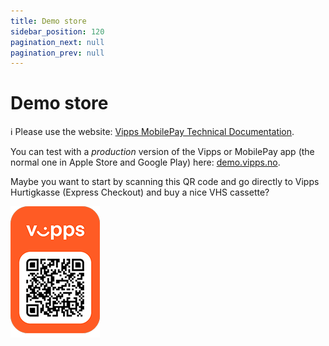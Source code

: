 ```yaml
---
title: Demo store
sidebar_position: 120
pagination_next: null
pagination_prev: null
---
```


# Demo store

<!-- START_COMMENT -->
ℹ️ Please use the website:
[Vipps MobilePay Technical Documentation](https://developer.vippsmobilepay.com/docs/).
<!-- END_COMMENT -->

You can test with a *production* version of the Vipps or MobilePay app
(the normal one in Apple Store and Google Play) here:
[demo.vipps.no](https://demo.vipps.no).

Maybe you want to start by scanning this QR code and go directly to
Vipps Hurtigkasse (Express Checkout) and buy a nice VHS cassette?

![QR code to Vipps Hurtigkasse](../images/demostore-qr-vipps-hurtigkasse_sm.png)
